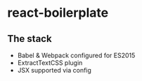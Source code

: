 # react-boilerplate

## The stack
- Babel & Webpack configured for ES2015
- ExtractTextCSS plugin
- JSX supported via config

